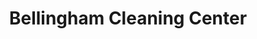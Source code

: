 ---
title: "Bellingham Cleaning Center"
url: /bellingham/bellingham-cleaning-center/
shop: laundry
---